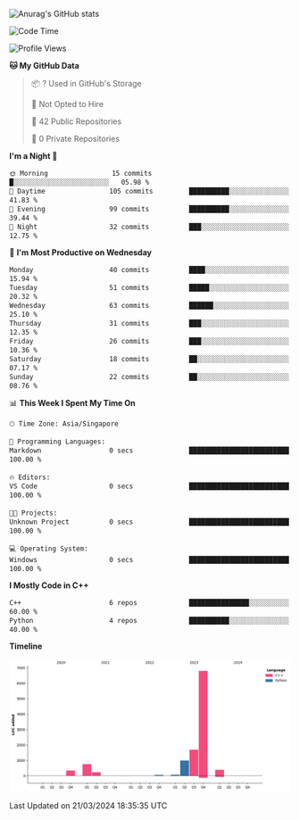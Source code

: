 ![Anurag's GitHub stats](https://github-readme-stats.vercel.app/api?username=OnePointFive99&show_icons=true&theme=transparent)

<!--START_SECTION:waka-->
![Code Time](http://img.shields.io/badge/Code%20Time-77%20hrs%2033%20mins-blue)

![Profile Views](http://img.shields.io/badge/Profile%20Views-0-blue)

**🐱 My GitHub Data** 

> 📦 ? Used in GitHub's Storage 
 > 
> 🚫 Not Opted to Hire
 > 
> 📜 42 Public Repositories 
 > 
> 🔑 0 Private Repositories 
 > 
**I'm a Night 🦉** 

```text
🌞 Morning                15 commits          █░░░░░░░░░░░░░░░░░░░░░░░░   05.98 % 
🌆 Daytime                105 commits         ██████████░░░░░░░░░░░░░░░   41.83 % 
🌃 Evening                99 commits          ██████████░░░░░░░░░░░░░░░   39.44 % 
🌙 Night                  32 commits          ███░░░░░░░░░░░░░░░░░░░░░░   12.75 % 
```
📅 **I'm Most Productive on Wednesday** 

```text
Monday                   40 commits          ████░░░░░░░░░░░░░░░░░░░░░   15.94 % 
Tuesday                  51 commits          █████░░░░░░░░░░░░░░░░░░░░   20.32 % 
Wednesday                63 commits          ██████░░░░░░░░░░░░░░░░░░░   25.10 % 
Thursday                 31 commits          ███░░░░░░░░░░░░░░░░░░░░░░   12.35 % 
Friday                   26 commits          ███░░░░░░░░░░░░░░░░░░░░░░   10.36 % 
Saturday                 18 commits          ██░░░░░░░░░░░░░░░░░░░░░░░   07.17 % 
Sunday                   22 commits          ██░░░░░░░░░░░░░░░░░░░░░░░   08.76 % 
```


📊 **This Week I Spent My Time On** 

```text
🕑︎ Time Zone: Asia/Singapore

💬 Programming Languages: 
Markdown                 0 secs              █████████████████████████   100.00 % 

🔥 Editors: 
VS Code                  0 secs              █████████████████████████   100.00 % 

🐱‍💻 Projects: 
Unknown Project          0 secs              █████████████████████████   100.00 % 

💻 Operating System: 
Windows                  0 secs              █████████████████████████   100.00 % 
```

**I Mostly Code in C++** 

```text
C++                      6 repos             ███████████████░░░░░░░░░░   60.00 % 
Python                   4 repos             ██████████░░░░░░░░░░░░░░░   40.00 % 
```



**Timeline**

![Lines of Code chart](https://raw.githubusercontent.com/OnePointFive99/OnePointFive99/main/assets/bar_graph.png)


 Last Updated on 21/03/2024 18:35:35 UTC
<!--END_SECTION:waka-->

  
